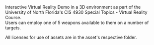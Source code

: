 Interactive Virtual Reality Demo in a 3D environment as part of the University of North Florida's CIS 4930 Special Topics - Virtual Reality Course.  
Users can employ one of 5 weapons available to them on a number of targets.

All licenses for use of assets are in the asset's respective folder.
